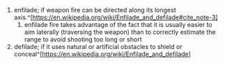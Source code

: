 1. enfilade; if weapon fire can be directed along its longest axis.^[https://en.wikipedia.org/wiki/Enfilade_and_defilade#cite_note-3]
	1. enfilade fire takes advantage of the fact that it is usually easier to aim laterally (traversing the weapon) than to correctly estimate the range to avoid shooting too long or short
2. defilade; if it uses natural or artificial obstacles to shield or conceal^[https://en.wikipedia.org/wiki/Enfilade_and_defilade]